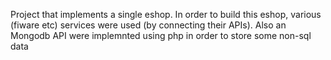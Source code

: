 Project that implements a single eshop. In order to build this eshop, various (fiware etc) services were used (by connecting their APIs). Also an Mongodb API were implemnted using php
in order to store some non-sql data
